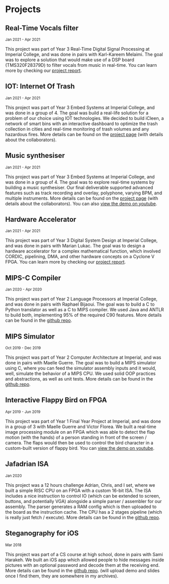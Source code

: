 # Projects

<!-- Uni project -->
## Real-Time Vocals filter

<small>Jan 2021 - Apr 2021</small>

This project was part of Year 3 Real-Time Digital Signal Processing at Imperial College, and was done in pairs with Karl-Kareem Melaimi. The goal was to explore a solution that would make use of a DSP board (TMS320F28379D) to filter vocals from music in real-time. You can learn more by checking our [project report](https://www.jaafarrammal.com/assets/projects/rtdsp.pdf).

## IOT: Internet Of Trash

<small>Jan 2021 - Apr 2021</small>

This project was part of Year 3 Embed Systems at Imperial College, and was done in a group of 4. The goal was build a real-life solution for a problem of our choice using IOT technologies. We decided to build iCleen, a network of smart bins with an interactive dashboard to optimize the trash collection in cities and real-time monitoring of trash volumes and any hazardous fires. More details can be found on the [project page](https://eie-jedis.web.app) (with details about the collaborators).

## Music synthesiser

<small>Jan 2021 - Apr 2021</small>

This project was part of Year 3 Embed Systems at Imperial College, and was done in a group of 4. The goal was to explore real-time systems by building a music synthesiser. Our final deliverable supported advanced features such as track recording and overlay, polyphone, varying BPM, and multiple instruments. More details can be found on the [project page](https://raii-baby.web.app) (with details about the collaborators). You can also [view the demo on youtube](https://www.youtube.com/watch?v=6zuwbCWyY9g).

## Hardware Accelerator

<small>Jan 2021 - Apr 2021</small>

This project was part of Year 3 Digital System Design at Imperial College, and was done in pairs with Marian Lukac. The goal was to design a hardware accelerator for a complex mathematical function, which involved CORDIC, pipelining, DMA, and other hardware concepts on a Cyclone V FPGA. You can learn more by checking our [project report](https://www.jaafarrammal.com/assets/projects/dsd.pdf).

## MIPS-C Compiler

<small>Jan 2020 - Apr 2020</small>

This project was part of Year 2 Language Processors at Imperial College, and was done in pairs with Raphael Bijaoui. The goal was to build a C to Python translator as well as a C to MIPS compiler. We used Java and ANTLR to build both, implementing 95% of the required C90 features. More details can be found in the [github repo](https://github.com/JaafarRammal/EE2-Compiler).

## MIPS Simulator

<small>Oct 2019 - Dec 2019</small>

This project was part of Year 2 Computer Architecture at Imperial, and was done in pairs with Maelle Guerre. The goal was to build a MIPS simulator using C, where you can feed the simulator assembly inputs and it would, well, simulate the behavior of a MIPS CPU. We used solid OOP practices and abstractions, as well as unit tests. More details can be found in the [github repo](https://github.com/JaafarRammal/Pineapple_MIPS_19_20).

## Interactive Flappy Bird on FPGA

<small>Apr 2019 - Jun 2019</small>

This project was part of Year 1 Final Year Project at Imperial, and was done in a group of 3 with Maelle Guerre and Victor Florea. We built a real-time image processing module on an FPGA which was able to detect the flap motion (with the hands) of a person standing in front of the screen / camera. The flaps would then be used to control the bird character in a custom-built version of flappy bird. You can [view the demo on youtube](https://www.youtube.com/watch?v=Gdy9L31zuA0).

## Jafadrian ISA

<small>Jan 2020</small>

This project was a 12 hours challenge Adrian, Chris, and I set, where we built a simple RISC CPU on an FPGA with a custom 16-bit ISA. The ISA includes a nice instruction to control IO (which can be extended to screen, buttons, and potentially VGA) alongside a simple parser / assembler for our assembly. The parser generates a RAM config which is then uploaded to the board as the instruction cache. The CPU has a 2 stages pipeline (which is really just fetch / execute). More details can be found in the [github repo](https://github.com/JaafarRammal/Jafadrian-ISA).

## Steganography for iOS

<small>Mar 2018</small>

This project was part of a CS course at high school, done in pairs with Sami Harakeh. We built an iOS app which allowed people to hide messages inside pictures with an optional password and decode them at the receiving end. More details can be found in the [github repo](https://github.com/JaafarRammal/iOS-Steganography). (will upload demo and slides once I find them, they are somewhere in my archives).
<!-- 
## Encryption and ML with Wolfram Alpha

## Mastermind Genetic Solver -->
